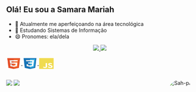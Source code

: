 ## Olá! Eu sou a Samara Mariah 

- 🔭 Atualmente me aperfeiçoando na área tecnológica
- 🌱 Estudando Sistemas de Informação
- 😄 Pronomes: ela/dela

<div align="center">
  <a href="https://github.com/samaramariah">
  <img height="180em" src="https://github-readme-stats.vercel.app/api?username=samaramariah&show_icons=true&theme=radical&include_all_commits=true&count_private=true"/>
  <img height="150em"src="https://github-readme-stats.vercel.app/api/top-langs/?username=samaramariah&layout=compact&langs_count=7&theme=midnight-purple"/>

</div>
<div style="display: inline_block"><br>
 <img align="center" alt="Sah-HTML" height="30" width="40" src="https://raw.githubusercontent.com/devicons/devicon/master/icons/html5/html5-original.svg">
  <img align="center" alt="Sah-CSS" height="30" width="40" src="https://raw.githubusercontent.com/devicons/devicon/master/icons/css3/css3-original.svg">
   <img align="center" alt="Sah-Js" height="30" width="40" src="https://raw.githubusercontent.com/devicons/devicon/master/icons/javascript/javascript-plain.svg">
</div>

##

<div>
  <a href = "mailto:samaramariah16@gmail.com"><img src="https://img.shields.io/badge/-Gmail-%23333?style=for-the-badge&logo=gmail&logoColor=white" target="_blank"></a>
  <a href="https://www.linkedin.com/in/samara-mariah-620b39235/" target="_blank"><img src="https://img.shields.io/badge/-LinkedIn-%230077B5?style=for-the-badge&logo=linkedin&logoColor=white" target="_blank"></a> 
  
  <img align="right" alt="Sah-pic" height="150" style="border-radius:50px;" src="https://i.picasion.com/pic92/04d912556bfeff194248b9557e3493e1.gif">
  
 
 
 
</div>

  
